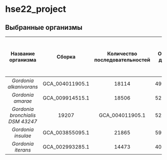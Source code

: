 # hse22_project

## Выбранные организмы

| Название организма |  Сборка  | Количество последовательностей | Общая длина |  Количество аннотированных генов  | Процент покрытия | Количество участков с ZH-Score > 500  | Общая длина участков с ZH-Score > 500 |
|:-----:|:--------:|:-----:|:--------:|:--------:|:--------:|:--------:|:--------:|
| _Gordonia alkanivorans_   | GCA_004011905.1 | 18114 | 4979656 | 4542 | 91.67 | 57900 | 576018 |
| _Gordonia amarae_   | GCA_009914515.1 | 18506 | 5291543 | 4644 | 90.24 | 56255 | 567694 |
| _Gordonia bronchialis DSM 43247_   | 19207 | GCA_004011905.1 | 5290012 | 5002 | 92.50 | 63125 | 628254 |
| _Gordonia insulae_   | GCA_003855095.1 | 21865 | 5962176 | 5481 | 92.33 | 75253 | 751200 |
| _Gordonia iterans_   | GCA_002993285.1 | 14473 | 4006485 | 3634 | 90.49 | 59055 | 588378 |
